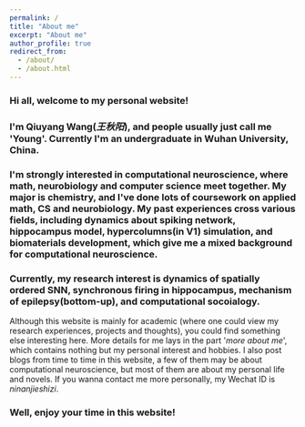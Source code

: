 ```yaml
---
permalink: /
title: "About me"
excerpt: "About me"
author_profile: true
redirect_from: 
  - /about/
  - /about.html
---
```


### Hi all, welcome to my personal website!

### I'm Qiuyang Wang(*王秋阳*),  and people usually just call me 'Young'. Currently I'm an undergraduate in Wuhan University, China.

### I'm strongly interested in computational neuroscience, where math, neurobiology and computer science meet together. My major is chemistry,  and I've done lots of coursework on applied math, CS and neurobiology. My past experiences cross various fields, including dynamics about spiking network, hippocampus model, hypercolumns(in V1) simulation, and biomaterials development, which  give me a mixed background for computational neuroscience.

### Currently, my research interest is dynamics of spatially ordered SNN, synchronous firing in hippocampus, mechanism of epilepsy(bottom-up), and computational socoialogy.

Although this website is mainly for academic (where one could view my research experiences, projects and thoughts), you could find something else interesting here. More details for me lays in the part '*more about me*', which contains nothing but my personal interest and hobbies. I also post blogs from time to time in this website, a few of them may be about computational neuroscience, but most of them are about my personal life and novels. If you wanna contact me more personally, my Wechat ID is  *ninanjieshizi*.

### Well, enjoy your time in this website!

